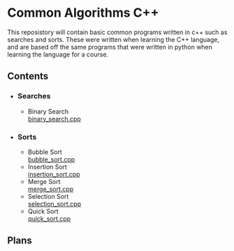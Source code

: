 # __Common Algorithms C++__

This reposistory will contain basic common programs written in c++ such as searches and sorts. These were written when learning the C++ language, and are based off the same programs that were written in python when learning the language for a course.

## Contents
* ### Searches
  * Binary Search  
    [binary_search.cpp](https://github.com/Marcus-Jon/common_algorithms_cpp/blob/master/binary_search.cpp)
* ### Sorts
  * Bubble Sort  
    [bubble_sort.cpp](https://github.com/Marcus-Jon/common_algorithms_cpp/blob/master/bubble_sort.cpp)
  * Insertion Sort  
    [insertion_sort.cpp](https://github.com/Marcus-Jon/common_algorithms_cpp/blob/master/insertion_sort.cpp)
  * Merge Sort  
    [merge_sort.cpp](https://github.com/Marcus-Jon/common_algorithms_cpp/blob/master/merge_sort.cpp)
  * Selection Sort  
    [selection_sort.cpp](https://github.com/Marcus-Jon/common_algorithms_cpp/blob/master/selection_sort.cpp)
  * Quick Sort  
    [quick_sort.cpp](https://github.com/Marcus-Jon/common_algorithms_cpp/blob/master/quick_sort.cpp)
  
## Plans

